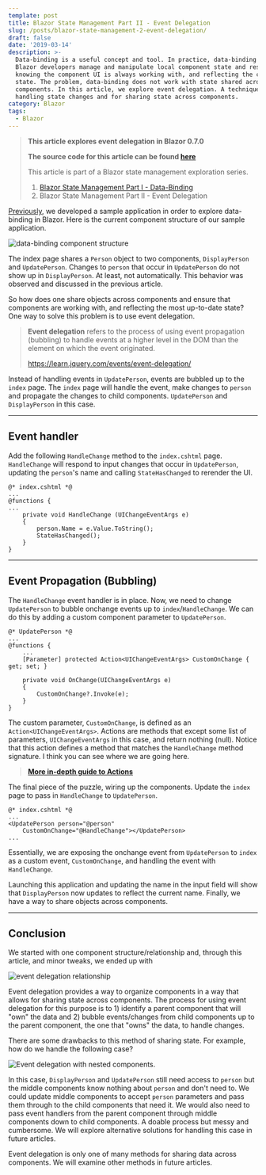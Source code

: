 ```yaml
---
template: post
title: Blazor State Management Part II - Event Delegation
slug: /posts/blazor-state-management-2-event-delegation/
draft: false
date: '2019-03-14'
description: >-
  Data-binding is a useful concept and tool. In practice, data-binding lets
  Blazor developers manage and manipulate local component state and rest easy
  knowing the component UI is always working with, and reflecting the current
  state. The problem, data-binding does not work with state shared across
  components. In this article, we explore event delegation. A technique for
  handling state changes and for sharing state across components. 
category: Blazor
tags:
  - Blazor
---
```

> **This article explores event delegation in Blazor 0.7.0**
>
> **The source code for this article can be found [here](https://github.com/dworthen/BlazorStateManagement/tree/part-02-event-delegation)**
>
> This article is part of a Blazor state management exploration series.
>
> 1. [Blazor State Management Part I - Data-Binding](blazor-state-management-1-data-binding)
> 2. Blazor State Management Part II - Event Delegation

[Previously](blazor-state-management-1-data-binding), we developed a sample application in order to explore data-binding in Blazor. Here is the current component structure of our sample application.

![data-binding component structure](/media/component-structure.png)

The index page shares a `Person` object to two components, `DisplayPerson` and `UpdatePerson`. Changes to `person`  that occur in `UpdatePerson` do not show up in `DisplayPerson`. At least, not automatically. This behavior was observed and discussed in the previous article. 

So how does one share objects across components and ensure that components are working with, and reflecting the most up-to-date state? One way to solve this problem is to use event delegation.

> **Event delegation** refers to the process of using event propagation (bubbling) to handle events at a higher level in the DOM than the element on which the event originated. 
>
> <https://learn.jquery.com/events/event-delegation/>

Instead of handling events in `UpdatePerson`, events are bubbled up to the `index` page. The `index` page will handle the event, make changes to `person` and propagate the changes to child components. `UpdatePerson` and `DisplayPerson` in this case. 

- - -

## Event handler

Add the following `HandleChange` method to the `index.cshtml` page. `HandleChange` will respond to input changes that occur in `UpdatePerson`, updating the `person`'s name and calling `StateHasChanged` to rerender the UI.

```aspnet
@* index.cshtml *@
...
@functions {
...
    private void HandleChange (UIChangeEventArgs e)
    {
        person.Name = e.Value.ToString();
        StateHasChanged();
    }
}
```

- - -

## Event Propagation (Bubbling)

The `HandleChange` event handler is in place. Now, we need to change `UpdatePerson` to bubble onchange events up to `index`/`HandleChange`. We can do this by adding a custom component parameter to `UpdatePerson`.

```apsnet
@* UpdatePerson *@
...
@functions {
    ...
    [Parameter] protected Action<UIChangeEventArgs> CustomOnChange { get; set; }

    private void OnChange(UIChangeEventArgs e)
    {
        CustomOnChange?.Invoke(e);
    }
}
```

The custom parameter, `CustomOnChange`, is defined as an `Action<UIChangeEventArgs>`. Actions are methods that except some list of parameters, `UIChangeEventArgs` in this case, and return nothing (null). Notice that this action defines a method that matches the `HandleChange` method signature. I think you can see where we are going here. 

> **[More in-depth guide to Actions](https://www.codementor.io/aydindev/delegates-func-act-in-c-sharp-du107s5mj)**

The final piece of the puzzle, wiring up the components. Update the `index` page to pass in `HandleChange` to `UpdatePerson`. 

```aspnet
@* index.cshtml *@
...
<UpdatePerson person="@person" 
    CustomOnChange="@HandleChange"></UpdatePerson>
...
```

Essentially, we are exposing the onchange event from `UpdatePerson` to `index` as a custom event, `CustomOnChange`, and handling the event with `HandleChange`. 

Launching this application and updating the name in the input field will show that `DisplayPerson` now updates to reflect the current name. Finally, we have a way to share objects across components.

- - -

## Conclusion

We started with one component structure/relationship and, through this article, and minor tweaks, we ended up with

![event delegation relationship](/media/event-delegation.png)

Event delegation provides a way to organize components in a way that allows for sharing state across components. The process for using event delegation for this purpose is to 1) identify a parent component that will "own" the data and 2) bubble events/changes from child components up to the parent component, the one that "owns" the data, to handle changes. 

There are some drawbacks to this method of sharing state. For example, how do we handle the following case?

![Event delegation with nested components.](/media/event-delegation-complicated.png)

In this case, `DisplayPerson` and `UpdatePerson` still need access to `person` but the middle components know nothing about `person` and don't need to. We could update middle components to accept `person` parameters and pass them through to the child components that need it. We would also need to pass event handlers from the parent component through middle components down to child components. A doable process but messy and cumbersome. We will explore alternative solutions for handling this case in future articles.

Event delegation is only one of many methods for sharing data across components. We will examine other methods in future articles.
